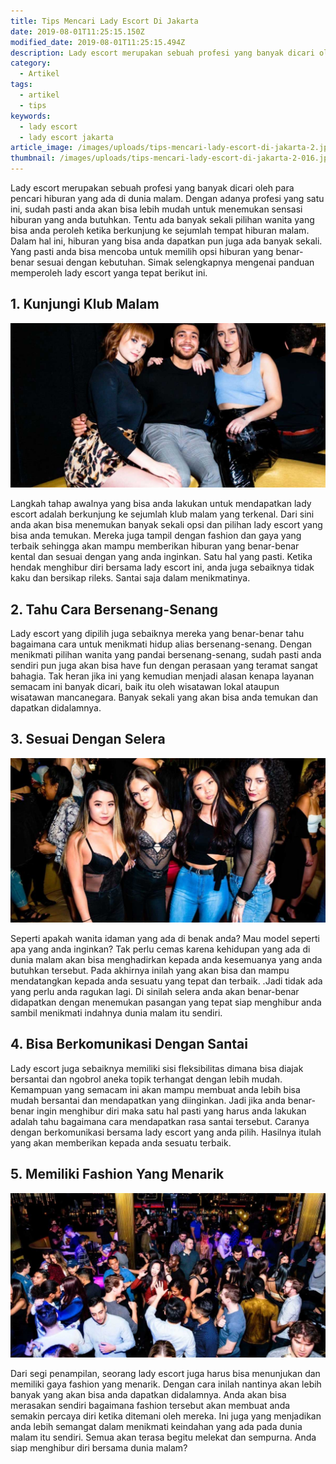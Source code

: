 ```yaml
---
title: Tips Mencari Lady Escort Di Jakarta
date: 2019-08-01T11:25:15.150Z
modified_date: 2019-08-01T11:25:15.494Z
description: Lady escort merupakan sebuah profesi yang banyak dicari oleh para pencari hiburan yang ada di dunia malam. Dengan adanya profesi yang satu ini sudah pasti anda akan bisa lebih mudah untuk menemukan sensasi hiburan yang anda butuhkan.
category:
  - Artikel
tags:
  - artikel
  - tips
keywords:
  - lady escort
  - lady escort jakarta
article_image: /images/uploads/tips-mencari-lady-escort-di-jakarta-2.jpg
thumbnail: /images/uploads/tips-mencari-lady-escort-di-jakarta-2-016.jpg
---
```

Lady escort merupakan sebuah profesi yang banyak dicari oleh para pencari hiburan yang ada di dunia malam. Dengan adanya profesi yang satu ini, sudah pasti anda akan bisa lebih mudah untuk menemukan sensasi hiburan yang anda butuhkan. Tentu ada banyak sekali pilihan wanita yang bisa anda peroleh ketika berkunjung ke sejumlah tempat hiburan malam. Dalam hal ini, hiburan yang bisa anda dapatkan pun juga ada banyak sekali. Yang pasti anda bisa mencoba untuk memilih opsi hiburan yang benar-benar sesuai dengan kebutuhan. Simak selengkapnya mengenai panduan memperoleh lady escort yanga tepat berikut ini.



## 1. Kunjungi Klub Malam

![Tips Mencari Lady Escort Di Jakarta](/images/uploads/tips-mencari-lady-escort-di-jakarta-3.jpg)

Langkah tahap awalnya yang bisa anda lakukan untuk mendapatkan lady escort adalah berkunjung ke sejumlah klub malam yang terkenal. Dari sini anda akan bisa menemukan banyak sekali opsi dan pilihan lady escort yang bisa anda temukan. Mereka juga tampil dengan fashion dan gaya yang terbaik sehingga akan mampu memberikan hiburan yang benar-benar kental dan sesuai dengan yang anda inginkan. Satu hal yang pasti. Ketika hendak menghibur diri bersama lady escort ini, anda juga sebaiknya tidak kaku dan bersikap rileks. Santai saja dalam menikmatinya.



## 2. Tahu Cara Bersenang-Senang

Lady escort yang dipilih juga sebaiknya mereka yang benar-benar tahu bagaimana cara untuk menikmati hidup alias bersenang-senang. Dengan menikmati pilihan wanita yang pandai bersenang-senang, sudah pasti anda sendiri pun juga akan bisa have fun dengan perasaan yang teramat sangat bahagia. Tak heran jika ini yang kemudian menjadi alasan kenapa layanan semacam ini banyak dicari, baik itu oleh wisatawan lokal ataupun wisatawan mancanegara. Banyak sekali yang akan bisa anda temukan dan dapatkan didalamnya.



## 3. Sesuai Dengan Selera

![Tips Mencari Lady Escort Di Jakarta](/images/uploads/tips-mencari-lady-escort-di-jakarta-2.jpg)

Seperti apakah wanita idaman yang ada di benak anda? Mau model seperti apa yang anda inginkan? Tak perlu cemas karena kehidupan yang ada di dunia malam akan bisa menghadirkan kepada anda kesemuanya yang anda butuhkan tersebut. Pada akhirnya inilah yang akan bisa dan mampu mendatangkan kepada anda sesuatu yang tepat dan terbaik. .Jadi tidak ada yang perlu anda ragukan lagi. Di sinilah selera anda akan benar-benar didapatkan dengan menemukan pasangan yang tepat siap menghibur anda sambil menikmati indahnya dunia malam itu sendiri.



## 4. Bisa Berkomunikasi Dengan Santai

Lady escort juga sebaiknya memiliki sisi fleksibilitas dimana bisa diajak bersantai dan ngobrol aneka topik terhangat dengan lebih mudah. Kemampuan yang semacam ini akan mampu membuat anda lebih bisa mudah bersantai dan mendapatkan yang diinginkan. Jadi jika anda benar-benar ingin menghibur diri maka satu hal pasti yang harus anda lakukan adalah tahu bagaimana cara mendapatkan rasa santai tersebut. Caranya dengan berkomunikasi bersama lady escort yang anda pilih. Hasilnya itulah yang akan memberikan kepada anda sesuatu terbaik.



## 5. Memiliki Fashion Yang Menarik

![Tips Mencari Lady Escort Di Jakarta](/images/uploads/tips-mencari-lady-escort-di-jakarta-1.jpg)

Dari segi penampilan, seorang lady escort juga harus bisa menunjukan dan memiliki gaya fashion yang menarik. Dengan cara inilah nantinya akan lebih banyak yang akan bisa anda dapatkan didalamnya. Anda akan bisa merasakan sendiri bagaimana fashion tersebut akan membuat anda semakin percaya diri ketika ditemani oleh mereka. Ini juga yang menjadikan anda lebih semangat dalam menikmati keindahan yang ada pada dunia malam itu sendiri. Semua akan terasa begitu melekat dan sempurna. Anda siap menghibur diri bersama dunia malam?
